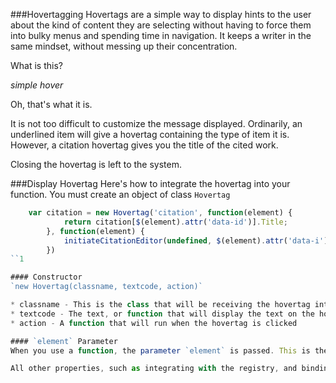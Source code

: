 ###Hovertagging
Hovertags are a simple way to display hints to the user about the kind of content they are selecting without having to force them into bulky menus and spending time in navigation. It keeps a writer in the same mindset, without messing up their concentration.

What is this? 

*simple hover*

Oh, that's what it is.

It is not too difficult to customize the message displayed. Ordinarily, an underlined item will give a hovertag containing the type of item it is. However, a citation hovertag gives you the title of the cited work.

Closing the hovertag is left to the system.

###Display Hovertag
Here's how to integrate the hovertag into your function. You must create an object of class `Hovertag`

```Javascript
    var citation = new Hovertag('citation', function(element) {
            return citation[$(element).attr('data-id')].Title;
        }, function(element) {
            initiateCitationEditor(undefined, $(element).attr('data-i'));
        })
``1

#### Constructor
`new Hovertag(classname, textcode, action)`

* classname - This is the class that will be receiving the hovertag integration
* textcode - The text, or function that will display the text on the hovertag
* action - A function that will run when the hovertag is clicked

#### `element` Parameter
When you use a function, the parameter `element` is passed. This is the HTML object that is affected. Imagine it to be like `this`. You can use this parameter to determine which element is active and pull specific data from that element to use in your display or action.

All other properties, such as integrating with the registry, and binding hovertags to these elements, is handled by the system.